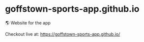 # goffstown-sports-app.github.io
🌎 Website for the app

Checkout live at: https://goffstown-sports-app.github.io/
